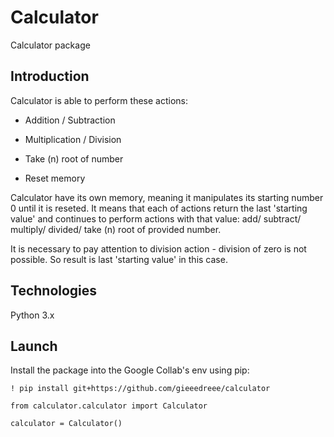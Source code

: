 # Calculator
Calculator package

## Introduction
   Calculator is able to perform these actions:
    
   * Addition / Subtraction
    
   * Multiplication / Division
    
   * Take (n) root of number
    
   * Reset memory
   
   Calculator have its own memory, meaning it manipulates its starting number 0 until it is reseted. 
   It means that each of actions return the last 'starting value' and continues to perform actions with that value: add/ subtract/ multiply/ divided/ take (n) root of provided number. 
      
   It is necessary to pay attention to division action - division of zero is not possible. So result is last 'starting value' in this case.
    
 ## Technologies
 Python 3.x
 
 ## Launch
 Install the package into the Google Collab's env using pip:
 
    ! pip install git+https://github.com/gieeedreee/calculator

    from calculator.calculator import Calculator

    calculator = Calculator()
    
